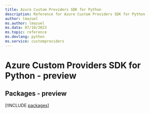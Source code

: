 ```yaml
---
title: Azure Custom Providers SDK for Python
description: Reference for Azure Custom Providers SDK for Python
author: lmazuel
ms.author: lmazuel
ms.data: 07/10/2023
ms.topic: reference
ms.devlang: python
ms.service: customproviders
---
```

# Azure Custom Providers SDK for Python - preview
## Packages - preview
[!INCLUDE [packages](custom-providers-index.md)]